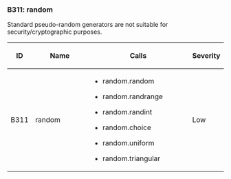 ### B311: random

Standard pseudo-random generators are not suitable for
security/cryptographic purposes.

<table class="docutils align-default">
<colgroup>
<col style="width: 8%" />
<col style="width: 28%" />
<col style="width: 49%" />
<col style="width: 15%" />
</colgroup>
<thead>
<tr class="header row-odd">
<th class="head"><p>ID</p></th>
<th class="head"><p>Name</p></th>
<th class="head"><p>Calls</p></th>
<th class="head"><p>Severity</p></th>
</tr>
</thead>
<tbody>
<tr class="odd row-even">
<td><p>B311</p></td>
<td><p>random</p></td>
<td><ul>
<li><p>random.random</p></li>
<li><p>random.randrange</p></li>
<li><p>random.randint</p></li>
<li><p>random.choice</p></li>
<li><p>random.uniform</p></li>
<li><p>random.triangular</p></li>
</ul></td>
<td><p>Low</p></td>
</tr>
</tbody>
</table>
